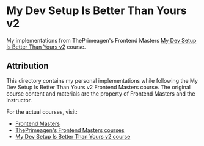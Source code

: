 # My Dev Setup Is Better Than Yours v2

My implementations from ThePrimeagen's Frontend Masters [My Dev Setup Is Better Than Yours v2](https://frontendmasters.com/courses/developer-productivity-v2/) course.

## Attribution

This directory contains my personal implementations while following the My Dev Setup Is Better Than Yours v2 Frontend Masters course. The original course content and materials are the property of Frontend Masters and the instructor.

For the actual courses, visit:
- [Frontend Masters](https://frontendmasters.com)
- [ThePrimeagen's Frontend Masters courses](https://frontendmasters.com/teachers/the-primeagen/)
- [My Dev Setup Is Better Than Yours v2 course](https://frontendmasters.com/courses/developer-productivity-v2/)
